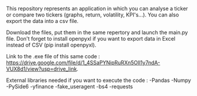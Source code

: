This repository represents an application in which you can analyse a ticker or compare two tickers (graphs, return, volatility, KPI's...). You can also export the data into a csv file.

Download the files, put them in the same repertory and launch the main.py file. Don't forget to install openpyxl if you want to export data in Excel instead of CSV (pip install openpyxl).

Link to the .exe file of this same code : https://drive.google.com/file/d/1_4SSaPYNipRuRXn5OIl1y7ndA-VUX8d1/view?usp=drive_link.

External libraries needed if you want to execute the code : 
-Pandas
-Numpy
-PySide6
-yfinance
-fake_useragent
-bs4
-requests
